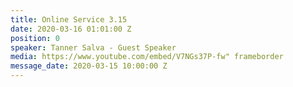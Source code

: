 ```yaml
---
title: Online Service 3.15
date: 2020-03-16 01:01:00 Z
position: 0
speaker: Tanner Salva - Guest Speaker
media: https://www.youtube.com/embed/V7NGs37P-fw" frameborder
message_date: 2020-03-15 10:00:00 Z
---
```


